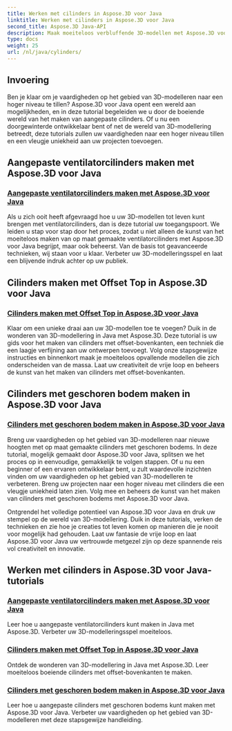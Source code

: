 ```yaml
---
title: Werken met cilinders in Aspose.3D voor Java
linktitle: Werken met cilinders in Aspose.3D voor Java
second_title: Aspose.3D Java-API
description: Maak moeiteloos verbluffende 3D-modellen met Aspose.3D voor Java! Leer ventilatorcilinders, cilinders met offset-top en cilinders met schuine bodem maken met tutorials.
type: docs
weight: 25
url: /nl/java/cylinders/
---
```

## Invoering

Ben je klaar om je vaardigheden op het gebied van 3D-modelleren naar een hoger niveau te tillen? Aspose.3D voor Java opent een wereld aan mogelijkheden, en in deze tutorial begeleiden we u door de boeiende wereld van het maken van aangepaste cilinders. Of u nu een doorgewinterde ontwikkelaar bent of net de wereld van 3D-modellering betreedt, deze tutorials zullen uw vaardigheden naar een hoger niveau tillen en een vleugje uniekheid aan uw projecten toevoegen.

## Aangepaste ventilatorcilinders maken met Aspose.3D voor Java

### [Aangepaste ventilatorcilinders maken met Aspose.3D voor Java](./creating-fan-cylinders/)

Als u zich ooit heeft afgevraagd hoe u uw 3D-modellen tot leven kunt brengen met ventilatorcilinders, dan is deze tutorial uw toegangspoort. We leiden u stap voor stap door het proces, zodat u niet alleen de kunst van het moeiteloos maken van op maat gemaakte ventilatorcilinders met Aspose.3D voor Java begrijpt, maar ook beheerst. Van de basis tot geavanceerde technieken, wij staan voor u klaar. Verbeter uw 3D-modelleringsspel en laat een blijvende indruk achter op uw publiek.

## Cilinders maken met Offset Top in Aspose.3D voor Java

### [Cilinders maken met Offset Top in Aspose.3D voor Java](./creating-cylinders-with-offset-top/)

Klaar om een unieke draai aan uw 3D-modellen toe te voegen? Duik in de wonderen van 3D-modellering in Java met Aspose.3D. Deze tutorial is uw gids voor het maken van cilinders met offset-bovenkanten, een techniek die een laagje verfijning aan uw ontwerpen toevoegt. Volg onze stapsgewijze instructies en binnenkort maak je moeiteloos opvallende modellen die zich onderscheiden van de massa. Laat uw creativiteit de vrije loop en beheers de kunst van het maken van cilinders met offset-bovenkanten.

## Cilinders met geschoren bodem maken in Aspose.3D voor Java

### [Cilinders met geschoren bodem maken in Aspose.3D voor Java](./creating-cylinders-with-sheared-bottom/)

Breng uw vaardigheden op het gebied van 3D-modelleren naar nieuwe hoogten met op maat gemaakte cilinders met geschoren bodems. In deze tutorial, mogelijk gemaakt door Aspose.3D voor Java, splitsen we het proces op in eenvoudige, gemakkelijk te volgen stappen. Of u nu een beginner of een ervaren ontwikkelaar bent, u zult waardevolle inzichten vinden om uw vaardigheden op het gebied van 3D-modelleren te verbeteren. Breng uw projecten naar een hoger niveau met cilinders die een vleugje uniekheid laten zien. Volg mee en beheers de kunst van het maken van cilinders met geschoren bodems met Aspose.3D voor Java.

Ontgrendel het volledige potentieel van Aspose.3D voor Java en druk uw stempel op de wereld van 3D-modellering. Duik in deze tutorials, verken de technieken en zie hoe je creaties tot leven komen op manieren die je nooit voor mogelijk had gehouden. Laat uw fantasie de vrije loop en laat Aspose.3D voor Java uw vertrouwde metgezel zijn op deze spannende reis vol creativiteit en innovatie.
## Werken met cilinders in Aspose.3D voor Java-tutorials
### [Aangepaste ventilatorcilinders maken met Aspose.3D voor Java](./creating-fan-cylinders/)
Leer hoe u aangepaste ventilatorcilinders kunt maken in Java met Aspose.3D. Verbeter uw 3D-modelleringsspel moeiteloos.
### [Cilinders maken met Offset Top in Aspose.3D voor Java](./creating-cylinders-with-offset-top/)
Ontdek de wonderen van 3D-modellering in Java met Aspose.3D. Leer moeiteloos boeiende cilinders met offset-bovenkanten te maken.
### [Cilinders met geschoren bodem maken in Aspose.3D voor Java](./creating-cylinders-with-sheared-bottom/)
Leer hoe u aangepaste cilinders met geschoren bodems kunt maken met Aspose.3D voor Java. Verbeter uw vaardigheden op het gebied van 3D-modelleren met deze stapsgewijze handleiding.